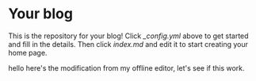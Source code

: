 # Your blog

This is the repository for your blog! Click *_config.yml* above to get started and fill in the details. Then click *index.md* and edit it to start creating your home page.

hello
here's the modification from my offline editor, let's see if this work.
